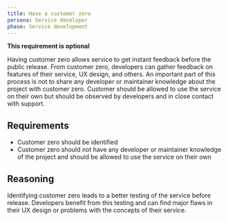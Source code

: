 ```yaml
---
title: Have a customer zero
persona: Service developer
phase: Service development
---
```


**This requirement is optional**

Having customer zero allows service to get instant feedback before the public release. From customer zero, developers can gather feedback on features of their service, UX design, and others. An important part of this process is not to share any developer or maintainer knowledge about the project with customer zero. Customer should be allowed to use the service on their own but should be observed by developers and in close contact with support.

## Requirements

- Customer zero should be identified
- Customer zero should not have any developer or maintainer knowledge of the project and should be allowed to use the service on their own

## Reasoning

Identifying customer zero leads to a better testing of the service before release. Developers benefit from this testing and can find major flaws in their UX design or problems with the concepts of their service.
